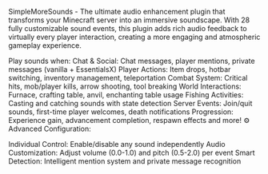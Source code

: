 SimpleMoreSounds - The ultimate audio enhancement plugin that transforms your Minecraft server into an immersive soundscape. With 28 fully customizable sound events, this plugin adds rich audio feedback to virtually every player interaction, creating a more engaging and atmospheric gameplay experience.

Play sounds when:
Chat & Social: Chat messages, player mentions, private messages (vanilla + EssentialsX)
Player Actions: Item drops, hotbar switching, inventory management, teleportation
Combat System: Critical hits, mob/player kills, arrow shooting, tool breaking
World Interactions: Furnace, crafting table, anvil, enchanting table usage
Fishing Activities: Casting and catching sounds with state detection
Server Events: Join/quit sounds, first-time player welcomes, death notifications
Progression: Experience gain, advancement completion, respawn effects
and more!
⚙️ Advanced Configuration:

Individual Control: Enable/disable any sound independently
Audio Customization: Adjust volume (0.0-1.0) and pitch (0.5-2.0) per event
Smart Detection: Intelligent mention system and private message recognition
